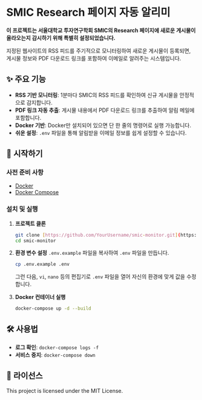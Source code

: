 # SMIC Research 페이지 자동 알리미

**이 프로젝트는 서울대학교 투자연구학회 SMIC의 Research 페이지에 새로운 게시물이 올라오는지 감시하기 위해 특별히 설정되었습니다.**

지정된 웹사이트의 RSS 피드를 주기적으로 모니터링하여 새로운 게시물이 등록되면, 게시물 정보와 PDF 다운로드 링크를 포함하여 이메일로 알려주는 시스템입니다. 

## ✨ 주요 기능

- **RSS 기반 모니터링**: 1분마다 SMIC의 RSS 피드를 확인하여 신규 게시물을 안정적으로 감지합니다.
- **PDF 링크 자동 추출**: 게시물 내용에서 PDF 다운로드 링크를 추출하여 알림 메일에 포함합니다.
- **Docker 기반**: Docker만 설치되어 있으면 단 한 줄의 명령어로 실행 가능합니다.
- **쉬운 설정**: `.env` 파일을 통해 알림받을 이메일 정보를 쉽게 설정할 수 있습니다.

## 🚀 시작하기

### 사전 준비 사항

- [Docker](https://www.docker.com/get-started)
- [Docker Compose](https://docs.docker.com/compose/install/)

### 설치 및 실행

1.  **프로젝트 클론**
    ```bash
    git clone [https://github.com/YourUsername/smic-monitor.git](https://github.com/YourUsername/smic-monitor.git)
    cd smic-monitor
    ```

2.  **환경 변수 설정**
    `.env.example` 파일을 복사하여 `.env` 파일을 만듭니다.
    ```bash
    cp .env.example .env
    ```
    그런 다음, `vi`, `nano` 등의 편집기로 `.env` 파일을 열어 자신의 환경에 맞게 값을 수정합니다.

3.  **Docker 컨테이너 실행**
    ```bash
    docker-compose up -d --build
    ```

## 🛠️ 사용법

- **로그 확인**: `docker-compose logs -f`
- **서비스 중지**: `docker-compose down`

## 📄 라이선스

This project is licensed under the MIT License.